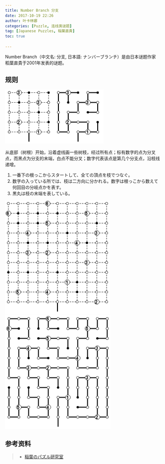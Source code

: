 ```yaml
---
title: Number Branch 分支
date: 2017-10-19 22:26
author: 叶卡林娜
categories: [Puzzle, 连线类谜题]
tag: [Japanese Puzzles, 稲葉直貴]
toc: true

---
```


Number Branch（中文名: 分支, 日本語: ナンバーブランチ）是由日本谜题作家稻葉直貴于2001年发表的谜题。

## 规则

![Number Branch小型例题，作者：稲葉直貴](/images/numberbranch.png)

从底部（树根）开始，沿着虚线画一些树枝，经过所有点；标有数字的点为分叉点，而黑点为分支的末端，白点不能分叉；数字代表该点是第几个分支点，沿枝线递增。

1. 一番下の根っこからスタートして、全ての頂点を枝でつなぐ。
2. 数字の入っている所では、枝は二方向に分かれる。数字は根っこから数えて何回目の分岐点かを表す。
3. 黒丸は枝の末端を表している。

![Number Branch，作者：稲葉直貴](/images/numberbranch_e.png)
![Number Branch例题解答](/images/numberbranch_a.png)

## 参考资料

> - [稲葉のパズル研究室](http://inabapuzzle.com/honkaku/branch.html)